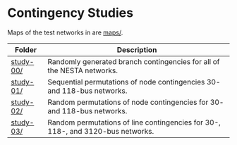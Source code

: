 Contingency Studies
===================

Maps of the test networks in are [maps/](maps/).

| Folder                 | Description                                                                     |
|------------------------|---------------------------------------------------------------------------------|
| [study-00/](study-00/) | Randomly generated branch contingencies for all of the NESTA networks.          |
| [study-01/](study-01/) | Sequential permutations of node contingencies 30- and 118-bus networks.         |
| [study-02/](study-02/) | Random permutations of node contingencies for 30- and 118-bus networks.         |
| [study-03/](study-03/) | Random permutations of line contingencies for 30-, 118-, and 3120-bus networks. |
